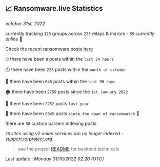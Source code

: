 
## 📈 Ransomware.live Statistics
_october 31st, 2022_

currently tracking `125` groups across `223` relays & mirrors - _`89` currently online_ 📡

Check the recent ransomware posts [here](https://www.ransomware.live/#/recentposts)


⏲ there have been `8` posts within the `last 24 hours`

🕓 there have been `223` posts within the `month of october`

📅 there have been `648` posts within the `last 90 days`

🏚 there have been `2759` posts since the `1st January 2022`

🚀 there have been `2252` posts `last year`

🦕 there have been `5045` posts `since the dawn of ransomwatch` 🐣

there are `58` custom parsers indexing posts

_`20` sites using v2 onion services are no longer indexed - [support.torproject.org](https://support.torproject.org/onionservices/v2-deprecation/)_

> see the project [README](https://github.com/jmousqueton/ransomwatch#readme) for backend technicals



Last update : _Monday 31/10/2022 02.20 (UTC)_

